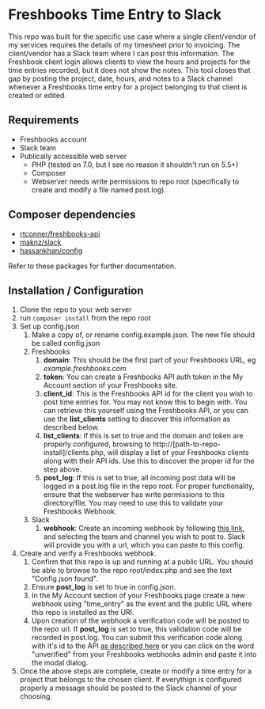 # Freshbooks Time Entry to Slack

This repo was built for the specific use case where a single client/vendor of my services requires the details of my timesheet prior to invoicing. The client/vendor has a Slack team where I can post this information. The Freshbook client login allows clients to view the hours and projects for the time entries recorded, but it does not show the notes. This tool closes that gap by posting the project, date, hours, and notes to a Slack channel whenever a Freshbooks time entry for a project belonging to that client is created or edited.

## Requirements

* Freshbooks account
* Slack team
* Publically accessible web server
    * PHP (tested on 7.0, but I see no reason it shouldn't run on 5.5+)
    * Composer
    * Webserver needs write permissions to repo root (specifically to create and modify a file named post.log).
    
## Composer dependencies

* [rtconner/freshbooks-api](https://github.com/rtconner/freshbooks-api)
* [maknz/slack](https://github.com/maknz/slack)
* [hassankhan/config](https://github.com/hassankhan/config)

Refer to these packages for further documentation.
    
## Installation / Configuration

1. Clone the repo to your web server
1. run `composer install` from the repo root
1. Set up config.json
    1. Make a copy of, or rename config.example.json. The new file should be called config.json
    1. Freshbooks
        1. **domain**: This should be the first part of your Freshbooks URL, eg *example.freshbooks.com*
        1. **token**: You can create a Freshbooks API auth token in the My Account section of your Freshbooks site.
        1. **client_id**: This is the Freshbooks API id for the client you wish to post time entries for. You may not know this to begin with. You can retrieve this yourself using the Freshbooks API, or you can use the **list_clients** setting to discover this information as described below.
        1. **list_clients**: If this is set to true and the domain and token are properly configured, browsing to http://[path-to-repo-install]/clients.php, will display a list of your Freshbooks clients along with their API ids. Use this to discover the proper id for the step above.
        1. **post_log**: If this is set to true, all incoming post data will be logged in a post.log file in the repo root. For proper functionality, ensure that the webserver has write permissions to this directory/file. You may need to use this to validate your Freshbooks Webhook.
    1. Slack
        1. **webhook**: Create an incoming webhook by following [this link](https://my.slack.com/services/new/incoming-webhook/), and selecting the team and channel you wish to post to. Slack will provide you with a url, which you can paste to this config.
1. Create and verify a Freshbooks webhook. 
    1. Confirm that this repo is up and running at a public URL. You should be able to browse to the repo root/index.php and see the text "Config.json found".
    1. Ensure **post_log** is set to true in config.json.
    1. In the My Account section of your Freshbooks page create a new webhook using "time_entry" as the event and the public URL where this repo is installed as the URI.
    1. Upon creation of the webhook a verification code will be posted to the repo url. If **post_log** is set to true, this validation code will be recorded in post.log. You can submit this verification code along with it's id to the API [as described here](https://www.freshbooks.com/developers/webhooks) or you can click on the word "unverified" from your Freshbooks webhooks admin and paste it into the modal dialog.
1. Once the above steps are complete, create or modify a time entry for a project that belongs to the chosen client. If everythign is configured properly a message should be posted to the Slack channel of your choosing.
    
